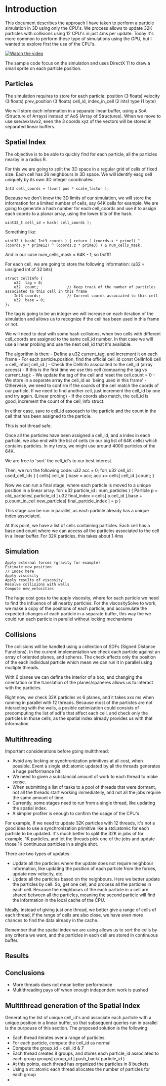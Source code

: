 # Introduction

This document describes the approach I have taken to perform a particle simulation in 3D using only the CPU's. We process allows to update 32K particles with collisions using 12 CPU's in just 4ms per update. Today it's more common to perform these type of simulations using the GPU, but I wanted to explore first the use of the CPU's.

[![Watch the video](https://github.com/yabadabu/viscoelastic_cpu/blob/ed303c6a56ded3dd978fdef0f366c456b0cf3753/videos/sim00.png)](https://github.com/yabadabu/viscoelastic_cpu/raw/refs/heads/main/videos/sim00.mp4)

The sample code focus on the simulation and uses DirectX 11 to draw a small sprite on each particle position.


## Particles

The simulation requires to store for each particle:
	position (3 floats)
	velocity (3 floats)
	prev_position (3 floats)
	cell_id, index_in_cell (2 ints)
	type (1 byte)

We will store each information in a separate linear buffer, using a SoA (Structure of Arrays) instead of AoS (Array of Structures). When we move to use sse/avx/avx2, even the 3 coords xyz of the vectors will be stored in separated linear buffers.

## Spatial Index

The objective is to be able to quickly find for each particle, all the particles nearby in a radius R.

For this we are going to split the 3D space in a regular grid of cells of fixed size. Each cell has 26 neighbours in 3D space.
We will identify eacg cell uniquely by its own 3D integer coordinates:

    Int3 cell_coords = floor( pos * scale_factor );

Because we don't know the 3D limits of our simulation, we will store the information for a limited number of cells, say 64K cells for example. 
We are going to generate a hash number for each cell_coords and use it to assign each coords to a planar array, using the lower bits of the hash.

    uint32_t cell_id = hash( cell_coords );

Something like:

    uint32_t hash( Int3 coords ) { return ( (coords.x * prime1) ^ (coords.y * prime12) ^ (coords.z * prime3) ) & num_cells_mask;

And in our case num_cells_mask = 64K - 1, so 0xffff

For each cell, we are going to store the following information: (u32 = unsigned int of 32 bits)
		
	struct CellInfo {
		u32  tag = 0;
		u32  count;				// Keep track of the number of particles associated to this cell in this frame
		Int3 coords;			// Current coords associated to this cell
		u32  base = 0;
	};

The tag is going to be an integer we will increase on each iteration of the simulation and allows us to recognize if the cell has been used in this frame or not.

We will need to deal with some hash collisions, when two cells with different cell_coords are assigned to the same cell_id number. In that case we will use a linear probing and use the next cell_id that it's available.

The algorithm is then:
	- Define a u32 current_tag, and increment it on each frame
	- For each particle.position, find the official cell_id
	    const CellInfo& cell = cell_infos[ cell_id ]
	- Check the CellInfo assocaited to the cell_id (array access)
	- If this is the first time we use this cell (comparing the tag vs current_tag):
	    - We update the tag of the cell and reset the cell.count = 0 
	    - We store in a separate array the cell_id as 'being used in this frame'
	- Otherwise, we need to confirm if the coords of the cell match the coords of our particle. If we need to find another cell, just increment the cell_id by one and try again. (Linear probing)
	- If the coords also match, the cell_id is good, increment the count of the cell_info struct.

In either case, save to cell_id assoeach to the particle and the count in the cell that has been assigned to the particle.

This is not thread safe.

Once all the particles have been assigned a cell_id, and a index in each particle, we also end with the list of cells (in our big list of 64K cells) which 
contains particles. In my tests, we might use around 4000 particles of the 64K.

We are free to 'sort' the cell_id's to our best interest. 

Then, we run the following code:
	u32 acc = 0;
  for( u32 cell_id : used_cell_ids ) {
		cells[ cell_id ].base = acc;
		acc += cells[ cell_id ].count;
	}

Now we can run a final stage, where each particle is moved to a unique position	in a linear array.
	for( u32 particle_id : num_particles ) {
		Particle p = old_particles[ particle_id ]
		u32 final_index = cells[ p.cell_id ].base + p.count_in_cell
		new_particles[ final_particle_index ] = p
	}

This stage can be run in parallel, as each particle already has a unique index associated.

At this point, we have a list of cells containing particles. Each cell has a base and count where we can access all the particles associated to the cell in a linear buffer.
For 32K particles, this takes about 1.4ms

## Simulation

	Apply external forces (gravity for example)
	Estimate new position
	// Index here
	Apply viscosity
	Apply results of viscosity
	Resolve collisions with walls
	Compute new_velocities

The huge cost goes to the apply viscosity, where for each particle we need to find the influence of all nearby particles.
For the viscositySolve to work, we make a copy of the positions of each particle, and accumulate the expected changes of each particle in a separate buffer, this way the we could run each particle in parallel without locking mechanisms

## Collisions

The collisions will be handled using a collection of SDFs (Signed Distance Functions). In the current implementation we check each particle against an array of oriented planes, and spheres. The check affects only the position of the each individual particle which mean we can run it in parallel using multiple threads.

With 6 planes we can define the interior of a box, and changing the orientation or the translation of the planes/spaheres allows us to interact with the particles.

Right now, we check 32K particles vs 6 planes, and it takes xxx ms when running in parallel with 12 threads. Because most of the particles are not interacting with the walls, a posible optimization could consists of precomputing the list of sdf's that affect each cell, and check only the particles in those cells, as the spatial index already provides us with that information.

## Multithreading

Important considerations before going multithread:
- Avoid any locking or synchronization primitives at all cost, when possible.
  Event a single std::atomic<int> updated by all the threads generates a huge performance hit.
- We need to given a substancial amount of work to each thread to make sense. 
- When submitting a list of tasks to a pool of threads that were dormant, not all the threads start working immediatelly, and not 
  all the jobs require the same amount of time.
- Currently, some stages need to run from a single thread, like updating the spatial index.
- A simpler profiler is enough to confirm the usage of the CPU's

For example, If we need to update 32K particles with 12 threads, it's not a good idea to use a synchronization primitive like a std::atomic<int> for each particle to be updated. 
It's much better to split the 32K in jobs of for example, 1K particles, and let the threads pick one of the jobs and update those 1K continuous particles in a single shot.

There are two types of updates:

- Update all the particles where the update does not require neighbour information, like updating the position of each particle from the forces, update new velocity, etc. 
- Update all the particles based on the neighbours. Here we better update the particles by cell. So, get one cell, and process all the particles in each cell. Because the neighbours of the each particle in a cell are shared between all the particles, meaning the second particle will find the information in the local cache of the CPU.
	
Ideally, instead of giving just one thread, we better give a range of cells of each thread, if the range of cells are also close, we have even more chances to find the data already in the cache.
 
Remember that the spatial index we are using allows us to sort the cells by any criteria we want, and the particles in each cell are stored in continuous buffer.

## Results


## Conclusions

- More threads does not mean better performance
- Multithreading pays off when enough independent work is pushed

## Multithread generation of the Spatial Index

Generating the list of unique cell_id's and associate each particle with a unique position in a linear buffer, so that subsequent queries run in parallel is the purpouse of this section. The proposed solution is the following:

- Each thread iterates over a range of particles.
- For each particle, compute the cell_id as normal
- Compute the group_id = cell_id & 7
- Each thread creates 8 groups, and stores each particle_id associated to each group
		groups[ group_id ].push_back( particle_id )
- At this points, each thread has organized the particles in 8 buckets
- Using a st::atomic<int> each thread allocates the number of particles for each group
- 








